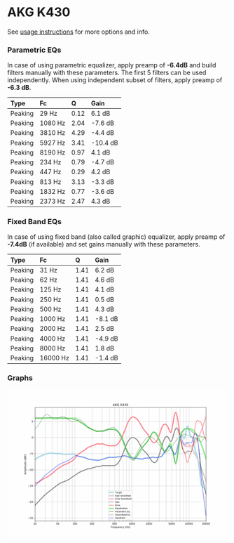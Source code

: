 # AKG K430
See [usage instructions](https://github.com/jaakkopasanen/AutoEq#usage) for more options and info.

### Parametric EQs
In case of using parametric equalizer, apply preamp of **-6.4dB** and build filters manually
with these parameters. The first 5 filters can be used independently.
When using independent subset of filters, apply preamp of **-6.3 dB**.

| Type    | Fc      |    Q | Gain     |
|:--------|:--------|:-----|:---------|
| Peaking | 29 Hz   | 0.12 | 6.1 dB   |
| Peaking | 1080 Hz | 2.04 | -7.6 dB  |
| Peaking | 3810 Hz | 4.29 | -4.4 dB  |
| Peaking | 5927 Hz | 3.41 | -10.4 dB |
| Peaking | 8190 Hz | 0.97 | 4.1 dB   |
| Peaking | 234 Hz  | 0.79 | -4.7 dB  |
| Peaking | 447 Hz  | 0.29 | 4.2 dB   |
| Peaking | 813 Hz  | 3.13 | -3.3 dB  |
| Peaking | 1832 Hz | 0.77 | -3.6 dB  |
| Peaking | 2373 Hz | 2.47 | 4.3 dB   |

### Fixed Band EQs
In case of using fixed band (also called graphic) equalizer, apply preamp of **-7.4dB**
(if available) and set gains manually with these parameters.

| Type    | Fc       |    Q | Gain    |
|:--------|:---------|:-----|:--------|
| Peaking | 31 Hz    | 1.41 | 6.2 dB  |
| Peaking | 62 Hz    | 1.41 | 4.6 dB  |
| Peaking | 125 Hz   | 1.41 | 4.1 dB  |
| Peaking | 250 Hz   | 1.41 | 0.5 dB  |
| Peaking | 500 Hz   | 1.41 | 4.3 dB  |
| Peaking | 1000 Hz  | 1.41 | -8.1 dB |
| Peaking | 2000 Hz  | 1.41 | 2.5 dB  |
| Peaking | 4000 Hz  | 1.41 | -4.9 dB |
| Peaking | 8000 Hz  | 1.41 | 1.8 dB  |
| Peaking | 16000 Hz | 1.41 | -1.4 dB |

### Graphs
![](./AKG%20K430.png)